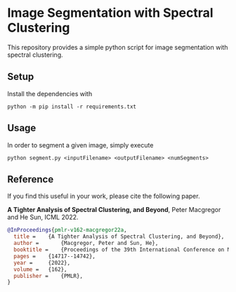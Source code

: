 # Image Segmentation with Spectral Clustering

This repository provides a simple python script for image segmentation with spectral clustering.

## Setup
Install the dependencies with

```commandline
python -m pip install -r requirements.txt
```

## Usage
In order to segment a given image, simply execute

```commandline
python segment.py <inputFilename> <outputFilename> <numSegments>
```

## Reference

If you find this useful in your work, please cite the following paper.

**A Tighter Analysis of Spectral Clustering, and Beyond**, Peter Macgregor and He Sun, ICML 2022.

```bibtex
@InProceedings{pmlr-v162-macgregor22a,
  title = 	 {A Tighter Analysis of Spectral Clustering, and Beyond},
  author =       {Macgregor, Peter and Sun, He},
  booktitle = 	 {Proceedings of the 39th International Conference on Machine Learning},
  pages = 	 {14717--14742},
  year = 	 {2022},
  volume = 	 {162},
  publisher =    {PMLR},
}
```
